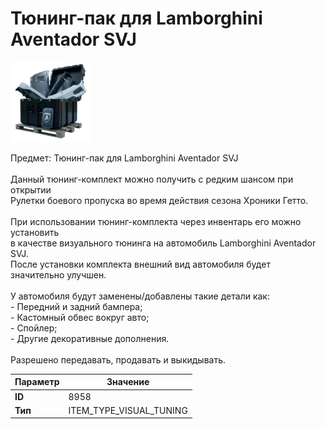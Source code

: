 # Тюнинг-пак для Lamborghini Aventador SVJ

![Item Image](../img/8958.webp?raw=true)

Предмет: Тюнинг-пак для Lamborghini Aventador SVJ<br><br>Данный тюнинг-комплект можно получить с редким шансом при открытии <br>Рулетки боевого пропуска во время действия сезона Хроники Гетто.<br><br>При использовании тюнинг-комплекта через инвентарь его можно установить<br>в качестве визуального тюнинга на автомобиль Lamborghini Aventador SVJ.<br>После установки комплекта внешний вид автомобиля будет значительно улучшен.<br><br>У автомобиля будут заменены/добавлены такие детали как:<br>  - Передний и задний бампера;<br>  - Кастомный обвес вокруг авто;<br>  - Спойлер;<br>  - Другие декоративные дополнения.<br><br>Разрешено передавать, продавать и выкидывать.


| Параметр | Значение |
|----------|----------|
| **ID** | 8958 |
| **Тип** | ITEM_TYPE_VISUAL_TUNING |

